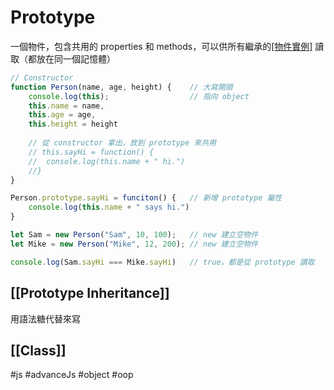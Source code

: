 # Prototype
一個物件，包含共用的 properties 和 methods，可以供所有繼承的[[物件實例]](instances) 讀取（都放在同一個記憶體）

```js
// Constructor
function Person(name, age, height) {	// 大寫開頭
	console.log(this);					// 指向 object
	this.name = name,
	this.age = age,
	this.height = height
	
	// 從 constructor 拿出，放到 prototype 來共用
	// this.sayHi = function() {
	//	console.log(this.name + " hi.")
	//}
}

Person.prototype.sayHi = funciton() {	// 新增 prototype 屬性
	console.log(this.name + " says hi.")
}

let Sam = new Person("Sam", 10, 100);	// new 建立空物件
let Mike = new Person("Mike", 12, 200);	// new 建立空物件

console.log(Sam.sayHi === Mike.sayHi)	// true，都是從 prototype 讀取


```

## [[Prototype Inheritance]]
用語法糖代替來寫
## [[Class]]
#js #advanceJs #object #oop